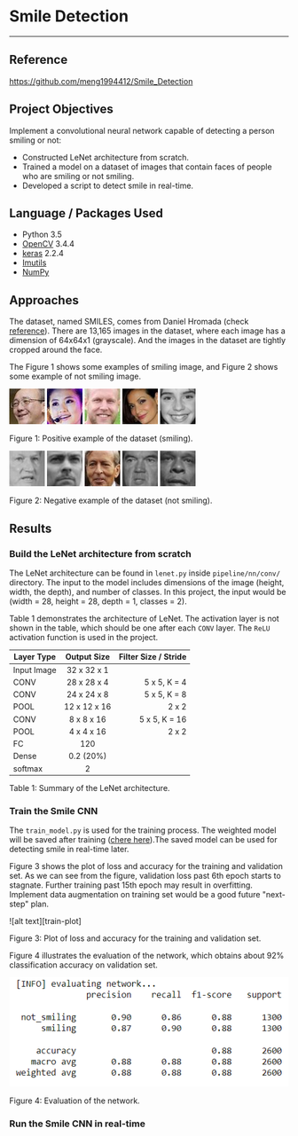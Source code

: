 # Smile Detection
---
## Reference
https://github.com/meng1994412/Smile_Detection

## Project Objectives
Implement a convolutional neural network capable of detecting a person smiling or not:
* Constructed LeNet architecture from scratch.
* Trained a model on a dataset of images that contain faces of people who are smiling or not smiling.
* Developed a script to detect smile in real-time.

## Language / Packages Used
* Python 3.5
* [OpenCV](https://docs.opencv.org/3.4.4/) 3.4.4
* [keras](https://keras.io/) 2.2.4
* [Imutils](https://github.com/jrosebr1/imutils)
* [NumPy](http://www.numpy.org/)

## Approaches
The dataset, named SMILES, comes from Daniel Hromada (check [reference](https://github.com/hromi/SMILEsmileD)). There are 13,165 images in the dataset, where each image has a dimension of 64x64x1 (grayscale). And the images in the dataset are tightly cropped around the face.

[//]: # (Image References)

[image1]: ./dataset/SMILEs/positives/positives/2.jpg
[image2]: ./dataset/SMILEs/positives/positives/4.jpg
[image3]: ./dataset/SMILEs/positives/positives/6.jpg
[image4]: ./dataset/SMILEs/positives/positives/8.jpg
[image5]: ./dataset/SMILEs/positives/positives/10.jpg
[image6]: ./dataset/SMILEs/negatives/negatives/1.jpg
[image7]: ./dataset/SMILEs/negatives/negatives/3.jpg
[image8]: ./dataset/SMILEs/negatives/negatives/5.jpg
[image9]: ./dataset/SMILEs/negatives/negatives/7.jpg
[image10]: ./dataset/SMILEs/negatives/negatives/9.jpg
[training-plot]: ./output/training_loss_and_accuracy_plot.png
[evaluation]: ./output/evaluation.png

The Figure 1 shows some examples of smiling image, and Figure 2 shows some example of not smiling image.

![alt text][image1]
![alt text][image2]
![alt text][image3]
![alt text][image4]
![alt text][image5]

Figure 1: Positive example of the dataset (smiling).

![alt text][image6]
![alt text][image7]
![alt text][image8]
![alt text][image9]
![alt text][image10]

Figure 2: Negative example of the dataset (not smiling).

## Results
### Build the LeNet architecture from scratch
The LeNet architecture can be found in `lenet.py` inside `pipeline/nn/conv/` directory. The input to the model includes dimensions of the image (height, width, the depth), and number of classes. In this project, the input would be (width = 28, height = 28, depth = 1, classes = 2).

Table 1 demonstrates the architecture of LeNet. The activation layer is not shown in the table, which should be one after each `CONV` layer. The `ReLU` activation function is used in the project.

| Layer Type  | Output Size  | Filter Size / Stride |
| ----------- | :----------: | -------------------: |
| Input Image | 32 x 32 x 1  |                      |
| CONV        | 28 x 28 x 4  |        5 x 5, K = 4  |
| CONV        | 24 x 24 x 8  |        5 x 5, K = 8  |
| POOL        | 12 x 12 x 16 |               2 x 2  |
| CONV        |  8 x 8 x 16  |        5 x 5, K = 16 |
| POOL        |  4 x 4 x 16  |               2 x 2  |
| FC          |     120      |                      |
| Dense       |  0.2 (20%)   |                      |
| softmax     |      2       |                      |

Table 1: Summary of the LeNet architecture.

### Train the Smile CNN
The `train_model.py` is used for the training process. The weighted model will be saved after training ([chere here](https://github.com/meng1994412/Smile_Detection/blob/master/output/lenet.hdf5)).The saved model can be used for detecting smile in real-time later.

Figure 3 shows the plot of loss and accuracy for the training and validation set. As we can see from the figure, validation loss past 6th epoch starts to stagnate. Further training past 15th epoch may result in overfitting. Implement data augmentation on training set would be a good future "next-step" plan.

![alt text][train-plot]

Figure 3: Plot of loss and accuracy for the training and validation set.

Figure 4 illustrates the evaluation of the network, which obtains about 92% classification accuracy on validation set.

![alt text][evaluation]

Figure 4: Evaluation of the network.

### Run the Smile CNN in real-time
